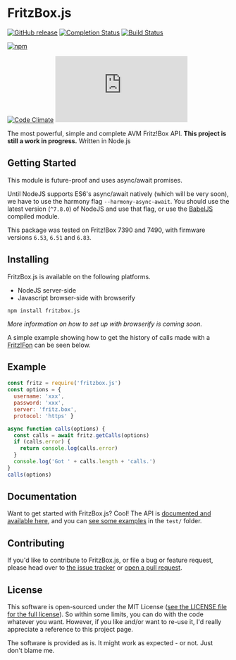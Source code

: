 # FritzBox.js
[![GitHub release](https://img.shields.io/github/release/lesander/fritzbox.js.svg?maxAge=1)]()
[![Completion Status](https://img.shields.io/badge/completion-60%25-yellowgreen.svg)]()
[![Build Status](https://travis-ci.org/lesander/fritzbox.js.svg?branch=master&cache=pls)](https://travis-ci.org/lesander/fritzbox.js)

[![npm](https://img.shields.io/npm/dt/fritzbox.js.svg?maxAge=1)]()

[![Code Climate](https://codeclimate.com/github/lesander/fritzbox.js/badges/gpa.svg)](https://codeclimate.com/github/lesander/fritzbox.js)
[![BCH compliance](https://bettercodehub.com/edge/badge/lesander/fritzbox.js?maxAge=-1)](https://bettercodehub.com)



The most powerful, simple and complete AVM Fritz!Box API. **This project is still a work in progress.** Written in Node.js

## Getting Started
This module is future-proof and uses async/await promises.

Until NodeJS supports ES6's async/await natively (which will be very soon), we have to use the harmony flag `--harmony-async-await`.
You should use the latest version (`^7.8.0`) of NodeJS and use that flag, or use the [BabelJS](https://babeljs.io/) compiled module.

This package was tested on Fritz!Box 7390 and 7490, with firmware versions `6.53`, `6.51` and `6.83`.

## Installing

FritzBox.js is available on the following platforms.
- NodeJS server-side
- Javascript browser-side with browserify

```
npm install fritzbox.js
```

*More information on how to set up with browserify is coming soon.*

A simple example showing how to get the history of calls made with a [Fritz!Fon](https://en.avm.de/products/fritzfon) can be seen below.

## Example

```js
const fritz = require('fritzbox.js')
const options = {
  username: 'xxx',
  password: 'xxx',
  server: 'fritz.box',
  protocol: 'https' }

async function calls(options) {
  const calls = await fritz.getCalls(options)
  if (calls.error) {
    return console.log(calls.error)
  }
  console.log('Got ' + calls.length + 'calls.')
}
calls(options)

```

## Documentation
Want to get started with FritzBox.js? Cool! The API is
[documented and available here](/DOCS.md), and you can
[see some examples](/test) in the `test/` folder.

## Contributing
If you'd like to contribute to FritzBox.js, or file a bug or feature request,
please head over to [the issue tracker](/issues) or [open a pull request](/pulls).


## License
This software is open-sourced under the MIT License ([see the LICENSE file for
the full license](/LICENSE)). So within some limits, you can do with the code whatever
you want. However, if you like and/or want to re-use it, I'd really appreciate
a reference to this project page.

The software is provided as is. It might work as expected - or not.
Just don't blame me.
